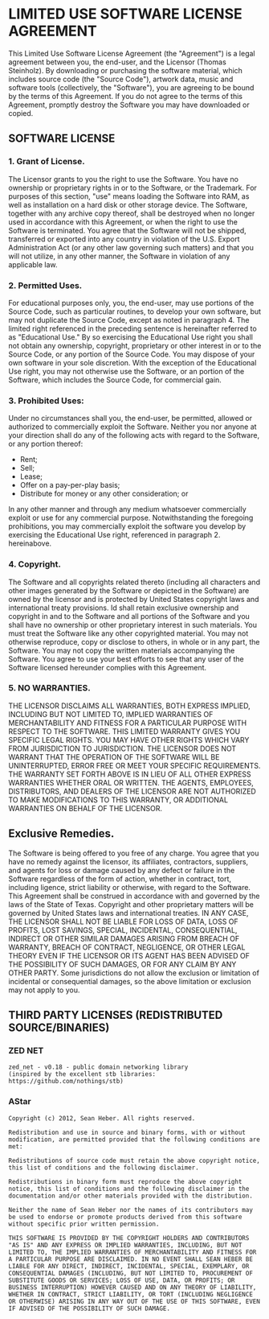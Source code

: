 # LIMITED USE SOFTWARE LICENSE AGREEMENT

This Limited Use Software License Agreement (the "Agreement") is a legal agreement between you,
the end-user, and the Licensor (Thomas Steinholz). By downloading or purchasing the software material,
which includes source code (the "Source Code"), artwork data, music and software tools (collectively,
the "Software"), you are agreeing to be bound by the terms of this Agreement. If you do not agree to
the terms of this Agreement, promptly destroy the Software you may have downloaded or copied. 

## SOFTWARE LICENSE

### 1. Grant of License. 

The Licensor grants to you the right to use the Software. You have no ownership or proprietary rights in or to the
Software, or the Trademark. For purposes of this section, "use" means loading the Software into RAM, as
well as installation on a hard disk or other storage device. The Software, together with any archive copy
thereof, shall be destroyed when no longer used in accordance with this Agreement, or when the right to
use the Software is terminated. You agree that the Software will not be shipped, transferred or exported 
into any country in violation of the U.S. Export Administration Act (or any other law governing such matters)
and that you will not utilize, in any other manner, the Software in violation of any applicable law.


### 2. Permitted Uses. 

For educational purposes only, you, the end-user, may use portions of the Source Code, such as particular 
routines, to develop your own software, but may not duplicate the Source Code, except as noted in paragraph 4.
The limited right referenced in the preceding sentence is hereinafter referred to as "Educational Use."
By so exercising the Educational Use right you shall not obtain any ownership, copyright, proprietary or 
other interest in or to the Source Code, or any portion of the Source Code. You may dispose of your own 
software in your sole discretion. With the exception of the Educational Use right, you may not otherwise 
use the Software, or an portion of the Software, which includes the Source Code, for commercial gain.

### 3. Prohibited Uses: 

Under no circumstances shall you, the end-user, be permitted, allowed or authorized to commercially exploit
the Software. Neither you nor anyone at your direction shall do any of the following acts with regard to the
Software, or any portion thereof: 

* Rent;
* Sell;
* Lease;
* Offer on a pay-per-play basis;
* Distribute for money or any other consideration; or

In any other manner and through any medium whatsoever commercially exploit or use for any commercial purpose.
Notwithstanding the foregoing prohibitions, you may commercially exploit the software you develop by exercising
the Educational Use right, referenced in paragraph 2. hereinabove.


### 4. Copyright.

The Software and all copyrights related thereto (including all characters and other images generated by the 
Software or depicted in the Software) are owned by the licensor and is protected by United States copyright laws and
international treaty provisions. Id shall retain exclusive ownership and copyright in and to the Software 
and all portions of the Software and you shall have no ownership or other proprietary interest in such
materials. You must treat the Software like any other copyrighted material. You may not otherwise reproduce,
copy or disclose to others, in whole or in any part, the Software. You may not copy the written materials 
accompanying the Software. You agree to use your best efforts to see that any user of the Software licensed
hereunder complies with this Agreement.


### 5. NO WARRANTIES.

THE LICENSOR DISCLAIMS ALL WARRANTIES, BOTH EXPRESS IMPLIED, INCLUDING BUT NOT LIMITED TO, IMPLIED WARRANTIES OF 
MERCHANTABILITY AND FITNESS FOR A PARTICULAR PURPOSE WITH RESPECT TO THE SOFTWARE. THIS LIMITED WARRANTY GIVES YOU
SPECIFIC LEGAL RIGHTS. YOU MAY HAVE OTHER RIGHTS WHICH VARY FROM JURISDICTION TO JURISDICTION. THE LICENSOR DOES NOT
WARRANT THAT THE OPERATION OF THE SOFTWARE WILL BE UNINTERRUPTED, ERROR FREE OR MEET YOUR SPECIFIC REQUIREMENTS. 
THE WARRANTY SET FORTH ABOVE IS IN LIEU OF ALL OTHER EXPRESS WARRANTIES WHETHER ORAL OR WRITTEN. THE AGENTS,
EMPLOYEES, DISTRIBUTORS, AND DEALERS OF THE LICENSOR ARE NOT AUTHORIZED TO MAKE MODIFICATIONS TO THIS WARRANTY,
OR ADDITIONAL WARRANTIES ON BEHALF OF THE LICENSOR.


## Exclusive Remedies.

The Software is being offered to you free of any charge. You agree that you have no remedy against the licensor,
its affiliates, contractors, suppliers, and agents for loss or damage caused by any defect or failure 
in the Software regardless of the form of action, whether in contract, tort, including ligence, strict
liability or otherwise, with regard to the Software. This Agreement shall be construed in accordance 
with and governed by the laws of the State of Texas. Copyright and other proprietary matters will be
governed by United States laws and international treaties. IN ANY CASE, THE LICENSOR SHALL NOT BE LIABLE FOR 
LOSS OF DATA, LOSS OF PROFITS, LOST SAVINGS, SPECIAL, INCIDENTAL, CONSEQUENTIAL, INDIRECT OR OTHER
SIMILAR DAMAGES ARISING FROM BREACH OF WARRANTY, BREACH OF CONTRACT, NEGLIGENCE, OR OTHER LEGAL 
THEORY EVEN IF THE LICENSOR OR ITS AGENT HAS BEEN ADVISED OF THE POSSIBILITY OF SUCH DAMAGES, OR FOR ANY
CLAIM BY ANY OTHER PARTY. Some jurisdictions do not allow the exclusion or limitation of incidental or
consequential damages, so the above limitation or exclusion may not apply to you.

## THIRD PARTY LICENSES (REDISTRIBUTED SOURCE/BINARIES)

### ZED NET
```
zed_net - v0.18 - public domain networking library
(inspired by the excellent stb libraries: https://github.com/nothings/stb)
```

### AStar
```
Copyright (c) 2012, Sean Heber. All rights reserved.

Redistribution and use in source and binary forms, with or without modification, are permitted provided that the following conditions are met:

Redistributions of source code must retain the above copyright notice, this list of conditions and the following disclaimer.

Redistributions in binary form must reproduce the above copyright notice, this list of conditions and the following disclaimer in the documentation and/or other materials provided with the distribution.

Neither the name of Sean Heber nor the names of its contributors may be used to endorse or promote products derived from this software without specific prior written permission.

THIS SOFTWARE IS PROVIDED BY THE COPYRIGHT HOLDERS AND CONTRIBUTORS "AS IS" AND ANY EXPRESS OR IMPLIED WARRANTIES, INCLUDING, BUT NOT LIMITED TO, THE IMPLIED WARRANTIES OF MERCHANTABILITY AND FITNESS FOR A PARTICULAR PURPOSE ARE DISCLAIMED. IN NO EVENT SHALL SEAN HEBER BE LIABLE FOR ANY DIRECT, INDIRECT, INCIDENTAL, SPECIAL, EXEMPLARY, OR CONSEQUENTIAL DAMAGES (INCLUDING, BUT NOT LIMITED TO, PROCUREMENT OF SUBSTITUTE GOODS OR SERVICES; LOSS OF USE, DATA, OR PROFITS; OR BUSINESS INTERRUPTION) HOWEVER CAUSED AND ON ANY THEORY OF LIABILITY, WHETHER IN CONTRACT, STRICT LIABILITY, OR TORT (INCLUDING NEGLIGENCE OR OTHERWISE) ARISING IN ANY WAY OUT OF THE USE OF THIS SOFTWARE, EVEN IF ADVISED OF THE POSSIBILITY OF SUCH DAMAGE.
```

